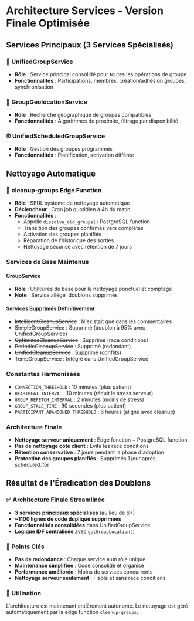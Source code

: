 # Architecture Services - Version Finale Optimisée

## Services Principaux (3 Services Spécialisés)

### 🔧 UnifiedGroupService 
- **Rôle** : Service principal consolidé pour toutes les opérations de groupe
- **Fonctionnalités** : Participations, membres, création/adhésion groupes, synchronisation

### 📍 GroupGeolocationService
- **Rôle** : Recherche géographique de groupes compatibles
- **Fonctionnalités** : Algorithmes de proximité, filtrage par disponibilité

### ⏰ UnifiedScheduledGroupService
- **Rôle** : Gestion des groupes programmés
- **Fonctionnalités** : Planification, activation différée

## Nettoyage Automatique

### 🧹 cleanup-groups Edge Function
- **Rôle** : SEUL système de nettoyage automatique
- **Déclencheur** : Cron job quotidien à 4h du matin
- **Fonctionnalités** : 
  - Appelle `dissolve_old_groups()` PostgreSQL function
  - Transition des groupes confirmés vers complétés
  - Activation des groupes planifiés
  - Réparation de l'historique des sorties
  - Nettoyage sécurisé avec rétention de 7 jours

### Services de Base Maintenus

#### GroupService
- **Rôle** : Utilitaires de base pour le nettoyage ponctuel et comptage
- **Note** : Service allégé, doublons supprimés

#### Services Supprimés Définitivement
- ~~IntelligentCleanupService~~ : N'existait que dans les commentaires
- ~~SimpleGroupService~~ : Supprimé (doublon à 95% avec UnifiedGroupService)
- ~~OptimizedCleanupService~~ : Supprimé (race conditions)
- ~~PeriodicCleanupService~~ : Supprimé (redondant)
- ~~UnifiedCleanupService~~ : Supprimé (conflits)
- ~~TempGroupService~~ : Intégré dans UnifiedGroupService

### Constantes Harmonisées
- `CONNECTION_THRESHOLD` : 10 minutes (plus patient)
- `HEARTBEAT_INTERVAL` : 10 minutes (réduit le stress serveur)
- `GROUP_REFETCH_INTERVAL` : 2 minutes (moins de stress)
- `GROUP_STALE_TIME` : 90 secondes (plus patient)
- `PARTICIPANT_ABANDONED_THRESHOLD` : 6 heures (aligné avec cleanup)

### Architecture Finale
- **Nettoyage serveur uniquement** : Edge function + PostgreSQL function
- **Pas de nettoyage côté client** : Évite les race conditions
- **Rétention conservative** : 7 jours pendant la phase d'adoption
- **Protection des groupes planifiés** : Supprimés 1 jour après scheduled_for

## Résultat de l'Éradication des Doublons

### ✅ Architecture Finale Streamlinée
- **3 services principaux spécialisés** (au lieu de 6+)
- **~1100 lignes de code dupliqué supprimées**
- **Fonctionnalités consolidées** dans UnifiedGroupService
- **Logique IDF centralisée** avec `getGroupLocation()`

### 🎯 Points Clés
- **Pas de redondance** : Chaque service a un rôle unique
- **Maintenance simplifiée** : Code consolidé et organisé
- **Performance améliorée** : Moins de services concurrents
- **Nettoyage serveur seulement** : Fiable et sans race conditions

### 🚀 Utilisation
L'architecture est maintenant entièrement autonome. Le nettoyage est géré automatiquement par la edge function `cleanup-groups`.
